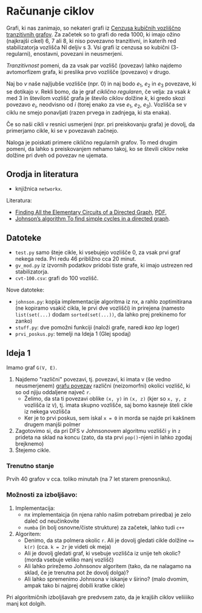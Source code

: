 # Računanje ciklov

Grafi, ki nas zanimajo, so nekateri grafi iz [Cenzusa kubičnih vozliščno tranzitivnih grafov](https://users.fmf.uni-lj.si/potocnik/work.htm). Za začetek so to grafi do reda $1000$, ki imajo ožino (najkrajši cikel) $6$, $7$ ali $8$, ki niso povezavno tranzitivni, in katerih red stabilizatorja vozlišča NI deljiv s $3$.
Vsi grafi iz cenzusa so kubični ($3$-regularni), enostavni, povezani in neusmerjeni.

_Tranzitivnost_ pomeni, da za vsak par vozlišč (povezav) lahko najdemo avtomorfizem grafa, ki preslika prvo vozlišče (povezavo) v drugo.

Naj bo $v$ naše najljubše vozlišče (npr. $0$) in naj bodo $e_1$, $e_2$ in $e_3$ povezave, ki se dotikajo $v$. 
Rekli bomo, da je graf _ciklično regularen_, če velja:
za vsak $k$ med $3$ in številom vozlišč grafa je število ciklov dolžine $k$, ki gredo skozi povezavo $e_i$, neodvisno od $i$ (torej enako za vse $e_1$, $e_2$, $e_3$). Vozlišča se v ciklu ne smejo ponavljati (razen prvega in zadnjega, ki sta enaka).

Če so naši cikli v resnici usmerjeni (npr. pri preiskovanju grafa) je dovolj, da primerjamo cikle, ki se v povezavah začnejo.

Naloga je poiskati primere ciklično regularnih grafov. To med drugim pomeni, da lahko s preiskovanjem nehamo takoj, ko se števili ciklov neke dolžine pri dveh od povezav ne ujemata.

## Orodja in literatura

* knjižnica `networkx`.

Literatura:

- [Finding All the Elementary Circuits of a Directed Graph](https://epubs.siam.org/doi/10.1137/0204007), [PDF](https://www.cs.tufts.edu/comp/150GA/homeworks/hw1/Johnson%2075.PDF),
- [Johnson’s algorithm To find simple cycles in a directed graph](https://medium.com/@Andrew_D./johnsons-algorithm-to-find-simple-cycles-in-a-directed-graph-89d0314b0333).

## Datoteke

* `test.py` samo šteje cikle, ki vsebujejo vozlišče $0$, za vsak prvi graf nekega reda. Pri redu $46$ približno cca 20 minut.
* `gv_mod.py` iz izvornih podatkov pridobi tiste grafe, ki imajo ustrezen red stabilizatorja.
* `cvt-100.csv`: grafi do $100$ vozlišč.

Nove datoteke:
- `johnson.py`: kopija implementacije algoritma iz nx, a rahlo zoptimitirana (ne kopiramo vsakič cikla, le 
  prvi dve vozlišči) in prirejena (namesto `list(set(...)` dodam `sorted(set(...))`, da lahko prej prekinemo for zanko)
- `stuff.py`: dve pomožni funkciji (naloži grafe, naredi _kao lep_ loger)
- `prvi_poskus.py`: temelji na Ideja 1 (Glej spodaj)


## Ideja 1

Imamo graf `G(V, E)`.

1. Najdemo "različni" povezavi, tj. povezavi, ki imata v (še vedno neusmerjenem) [grafu povezav](https://en.wikipedia.org/wiki/Line_graph)
   različni (neizomorfni) okolici vozlišč, ki so od njiju oddaljene največ `r`.
   - Želimo, da sta ti povezavi oblike `(x, y)` in `(x, z)` (kjer so `x, y, z` vozlišča iz `V`), tj. imata skupno
     vozlišče, saj bomo kasneje šteli cikle iz nekega vozlišča
   - Ker je to prvi poskus, sem iskal `x = 0` in morda se najde pri kakšnem drugem manjši polmer
2. Zagotovimo si, da pri DFS v Johnsonovem algoritmu vozlišči `y` in `z` prideta na sklad na koncu (zato, da sta prvi
   `pop()`-njeni in lahko zgodaj brejknemo)
3. Štejemo cikle.

### Trenutno stanje

Prvih 40 grafov v cca. toliko minutah (na 7 let starem prenosniku).

### Možnosti za izboljšavo:

1. Implementacija:
    - nx implementaicja (in njena rahlo našim potrebam priredba) je zelo daleč od neučinkovite
    - `numba` (in bolj osnovne/čiste strukture) za začetek, lahko tudi `c++`
2. Algoritem:
    - Denimo, da sta polmera okolic `r`. Ali je dovolj gledati cikle dolžine `<= k(r)` (cca. `k = 2r` je videti ok meja)
    - Ali je dovolj gledati graf, ki vsebuje vozlišča iz unije teh okolic? (morda vsebuje veliko manj vozlišč)
    - Ali lahko prirežemo Johnsonov algoritem (tako, da ne nalagamo na sklad, če je trenutna pot že dovolj dolga)?
    - Ali lahko spremenimo Johnsona v iskanje v širino? (malo dvomim, ampak tako bi najprej dobili kratke cikle)

Pri algoritmičnih izboljšavah gre predvsem zato, da je krajših ciklov veliiiiko manj kot dolgih.
